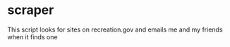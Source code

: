 # scraper
This script looks for sites on recreation.gov and emails me and my friends when it finds one
